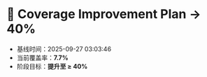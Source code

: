 # 🚀 Coverage Improvement Plan → 40%

- 基线时间：2025-09-27 03:03:46
- 当前覆盖率：**7.7%**
- 阶段目标：**提升至 ≥ 40%**